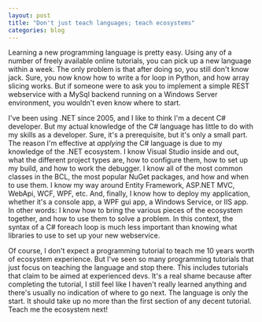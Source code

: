 ```yaml
---
layout: post
title: "Don't just teach languages; teach ecosystems"
categories: blog
---
```


Learning a new programming language is pretty easy. Using any of a number of freely available online tutorials, you can pick up a new language within a week. The only problem is that after doing so, you still don't know jack. Sure, you now know how to write a for loop in Python, and how array slicing works. But if someone were to ask you to implement a simple REST webservice with a MySql backend running on a Windows Server environment, you wouldn't even know where to start.

I've been using .NET since 2005, and I like to think I'm a decent C# developer. But my actual knowledge of the C# language has little to do with my skills as a developer. Sure, it's a prerequisite, but it's only a small part. The reason I'm effective at _applying_ the C# language is due to my knowledge of the .NET ecosystem. I know Visual Studio inside and out, what the different project types are, how to configure them, how to set up my build, and how to work the debugger. I know all of the most common classes in the BCL, the most popular NuGet packages, and how and when to use them. I know my way around Entity Framework, ASP.NET MVC, WebApi, WCF, WPF, etc. And, finally, I know how to deploy my application, whether it's a console app, a WPF gui app, a Windows Service, or IIS app. In other words: I know how to bring the various pieces of the ecosystem together, and how to use them to solve a problem. In this context, the syntax of a C# foreach loop is much less important than knowing what libraries to use to set up your new webservice.

Of course, I don't expect a programming tutorial to teach me 10 years worth of ecosystem experience. But I've seen so many programming tutorials that just focus on teaching the language and stop there. This includes tutorials that claim to be aimed at experienced devs. It's a real shame because after completing the tutorial, I still feel like I haven't really learned anything and there's usually no indication of where to go next. The language is only the start. It should take up no more than the first section of any decent tutorial. Teach me the ecosystem next!
